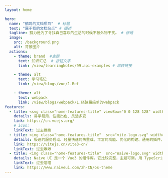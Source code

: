 ```yaml
---
layout: home

hero:
  name: "鹤鸣的文档项目"  # 标题
  text: "属于我的文档站点" # 描述
  tagline: 努力是为了寻找自己喜欢的生活的时候不被外物干扰。 # 标语
  image:
    src: /background.png
    alt: 背景图片
  actions:
    - theme: brand  #主题
      text: 知识汇总  # 按钮文字
      link: /view/learningNotes/99.api-examples # 跳转链接

    - theme: alt
      text: 学习笔记
      link: /view/blogs/vue/1.Ref

    - theme: alt
      text: webpack
      link: /view/blogs/webpack/1.搭建最简单的webpack
features:
  - title: <svg class="home-features-title" viewBox="0 0 128 128" width="24" height="24" ><path fill="#42b883" d="M78.8,10L64,35.4L49.2,10H0l64,110l64-110C128,10,78.8,10,78.8,10z" ></path><path fill="#35495e" d="M78.8,10L64,35.4L49.2,10H25.6L64,76l38.4-66H78.8z" ></path></svg>Vue3
    details: 易学易用、性能出色、灵活多变
    link: https://cn.vuejs.org/
    # icon: 
    linkText: 过去瞧瞧
  - title: <img class="home-features-title"  src="vite-logo.svg" width="24" height="24" ></img>Vite3
    details: 极速的服务启动、轻量快速的热重载、丰富的功能、优化的构建、通用的插件、完全类型化的API
    link: https://vitejs.cn/vite3-cn/
    linkText: 过去瞅瞅 
  - title: <img class="home-features-title"  src="naive-logo.svg" width="24" height="24" ></img>Navie
    details: Naive UI 是一个 Vue3 的组件库。它比较完整，主题可调，用 TypeScript 写的，快。
    linkText: 过去喵喵
    link: https://www.naiveui.com/zh-CN/os-theme
---
```


<script setup> 
import { defineClientComponent } from 'vitepress'
const weather = defineClientComponent(async () => {
  return await import('./components/weather.vue')
})
</script>

<weather></weather>